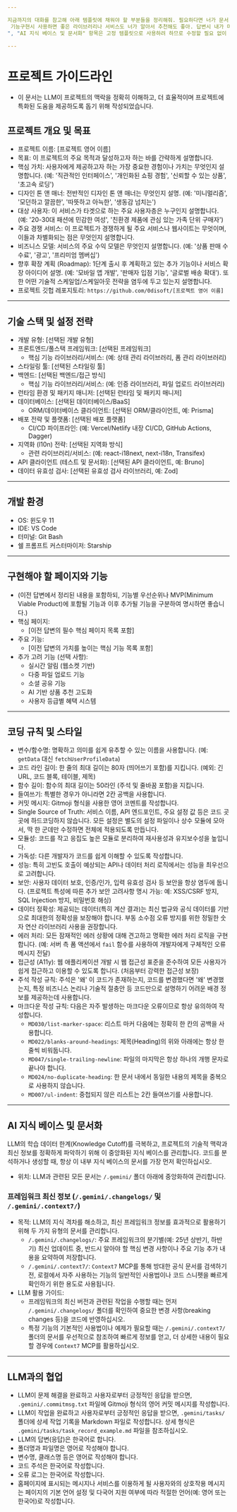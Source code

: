 ```yaml
---

지금까지의 대화를 참고해 아래 템플릿에 채워야 할 부분들을 정리해줘. 필요하다면 너가 문서 형식을 임의적으로 필요한만큼 추가하거나 수정해도 상관없고 아까 답변과 다르게 생각이 바뀌어 변경사항이 있다면 수정해도 좋음.
 기능구현시 사용하면 좋은 라이브러리나 서비스도 너가 알아서 추천해도 좋아. 답변시 내가 마크다운 문법 형식을 눈으로 볼수 있게끔 하고, 너가 답변한 것에 복사 붙여넣기 버튼도 내가 사용할 수 있게 해줘. 그래야 .md 파일에 쉽게 붙여넣을수 있으니까. 마크다운 형식 작성시 볼드체(**)는 사용하지마. 필요없는 부분은 적당히 생략하고 작성해도 좋아. "개발 환경", "코딩 규칙 및 스타일
", "AI 지식 베이스 및 문서화" 항목은 고정 템플릿으로 사용하려 하므로 수정할 필요 없이 그대로 출력하면 돼.

---
```


# 프로젝트 가이드라인

* 이 문서는 LLM이 프로젝트의 맥락을 정확히 이해하고, 더 효율적이며 프로젝트에 특화된 도움을 제공하도록 돕기 위해 작성되었습니다.

## 프로젝트 개요 및 목표

* 프로젝트 이름: [프로젝트 영어 이름]
* 목표: 이 프로젝트의 주요 목적과 달성하고자 하는 바를 간략하게 설명합니다.
* 핵심 가치: 사용자에게 제공하고자 하는 가장 중요한 경험이나 가치는 무엇인지 설명합니다. (예: '직관적인 인터페이스', '개인화된 쇼핑 경험', '신뢰할 수 있는 상품', '초고속 로딩')
* 디자인 톤 앤 매너: 전반적인 디자인 톤 앤 매너는 무엇인지 설명. (예: '미니멀리즘', '모던하고 깔끔한', '따뜻하고 아늑한', '생동감 넘치는')
* 대상 사용자: 이 서비스가 타겟으로 하는 주요 사용자층은 누구인지 설명합니다. (예: '20-30대 패션에 민감한 여성', '친환경 제품에 관심 있는 가족 단위 구매자')
* 주요 경쟁 서비스: 이 프로젝트가 경쟁하게 될 주요 서비스나 웹사이트는 무엇이며, 이들과 차별화되는 점은 무엇인지 설명합니다.
* 비즈니스 모델: 서비스의 주요 수익 모델은 무엇인지 설명합니다. (예: '상품 판매 수수료', '광고', '프리미엄 멤버십')
* 향후 확장 계획 (Roadmap): 1단계 출시 후 계획하고 있는 추가 기능이나 서비스 확장 아이디어 설명. (예: '모바일 앱 개발', '판매자 입점 기능', '글로벌 배송 확대'). 또한 어떤 기술적 스케일업/스케일아웃 전략을 염두에 두고 있는지 설명합니다.
* 프로젝트 깃헙 레포지토리: `https://github.com/0disoft/[프로젝트 영어 이름]`

---

## 기술 스택 및 설정 전략

* 개발 유형: [선택된 개발 유형]
* 프론트엔드/풀스택 프레임워크: [선택된 프레임워크]
  * 핵심 기능 라이브러리/서비스: (예: 상태 관리 라이브러리, 폼 관리 라이브러리)
* 스타일링 툴: [선택된 스타일링 툴]
* 백엔드: [선택된 백엔드/접근 방식]
  * 핵심 기능 라이브러리/서비스: (예: 인증 라이브러리, 파일 업로드 라이브러리)
* 런타임 환경 및 패키지 매니저: [선택된 런타임 및 패키지 매니저]
* 데이터베이스: [선택된 데이터베이스/BaaS]
  * ORM/데이터베이스 클라이언트: [선택된 ORM/클라이언트, 예: Prisma]
* 배포 전략 및 플랫폼: [선택된 배포 플랫폼]
  * CI/CD 파이프라인: (예: Vercel/Netlify 내장 CI/CD, GitHub Actions, Dagger)
* 지역화 (l10n) 전략: [선택된 지역화 방식]
  * 관련 라이브러리/서비스: (예: react-i18next, next-i18n, Transifex)
* API 클라이언트 (테스트 및 문서화): [선택된 API 클라이언트, 예: Bruno]
* 데이터 유효성 검사: [선택된 유효성 검사 라이브러리, 예: Zod]

---

## 개발 환경

* OS: 윈도우 11
* IDE: VS Code
* 터미널: Git Bash
* 쉘 프롬프트 커스터마이저: Starship

---

## 구현해야 할 페이지와 기능

* (이전 답변에서 정리된 내용을 포함하되, 기능별 우선순위나 MVP(Minimum Viable Product)에 포함될 기능과 이후 추가될 기능을 구분하여 명시하면 좋습니다.)
* 핵심 페이지:
  * [이전 답변의 필수 핵심 페이지 목록 포함]
* 주요 기능:
  * [이전 답변의 가치를 높이는 핵심 기능 목록 포함]
* 추가 고려 기능 (선택 사항):
  * 실시간 알림 (웹소켓 기반)
  * 다중 파일 업로드 기능
  * 소셜 공유 기능
  * AI 기반 상품 추천 고도화
  * 사용자 등급별 혜택 시스템

---

## 코딩 규칙 및 스타일

* 변수/함수명: 명확하고 의미를 쉽게 유추할 수 있는 이름을 사용합니다. (예: `getData` 대신 `fetchUserProfileData`)
* 코드 라인 길이: 한 줄의 최대 길이는 80자 (띄어쓰기 포함)를 지킵니다. (예외: 긴 URL, 코드 블록, 테이블, 제목)
* 함수 길이: 함수의 최대 길이는 50라인 (주석 및 줄바꿈 포함)을 지킵니다.
* 들여쓰기: 특별한 경우가 아니라면 2칸 공백을 사용합니다.
* 커밋 메시지: Gitmoji 형식을 사용한 영어 코멘트를 작성합니다.
* Single Source of Truth: 서비스 이름, API 엔드포인트, 주요 설정 값 등은 코드 곳곳에 하드코딩하지 않습니다. 모든 설정은 별도의 설정 파일이나 상수 모듈에 모아서, 딱 한 군데만 수정하면 전체에 적용되도록 만듭니다.
* 모듈성: 코드를 작고 응집도 높은 모듈로 분리하여 재사용성과 유지보수성을 높입니다.
* 가독성: 다른 개발자가 코드를 쉽게 이해할 수 있도록 작성합니다.
* 성능: 특히 고빈도 호출이 예상되는 API나 데이터 처리 로직에서는 성능을 최우선으로 고려합니다.
* 보안: 사용자 데이터 보호, 인증/인가, 입력 유효성 검사 등 보안을 항상 염두에 둡니다. (프로젝트 특성에 따른 추가 보안 고려사항 명시 가능: 예: XSS/CSRF 방지, SQL Injection 방지, 비밀번호 해싱)
* 데이터 정확성: 제공되는 데이터(특히 계산 결과)는 최신 법규와 공식 데이터를 기반으로 최대한의 정확성을 보장해야 합니다. 부동 소수점 오류 방지를 위한 정밀한 숫자 연산 라이브러리 사용을 권장합니다.
* 에러 처리: 모든 잠재적인 에러 상황에 대해 견고하고 명확한 에러 처리 로직을 구현합니다. (예: 서버 측 폼 액션에서 `fail` 함수를 사용하여 개발자에게 구체적인 오류 메시지 전달)
* 접근성 (A11y): 웹 애플리케이션 개발 시 웹 접근성 표준을 준수하여 모든 사용자가 쉽게 접근하고 이용할 수 있도록 합니다. (처음부터 강력한 접근성 보장)
* 주석 작성 규칙: 주석은 '왜' 이 코드가 존재하는지, 코드를 변경했다면 '왜' 변경했는지, 특정 비즈니스 논리나 기술적 절충안 등 코드만으로 설명하기 어려운 배경 정보를 제공하는데 사용합니다.
* 마크다운 작성 규칙: 다음은 자주 발생하는 마크다운 오류이므로 항상 유의하여 작성합니다.
  * `MD030/list-marker-space`: 리스트 마커 다음에는 정확히 한 칸의 공백을 사용합니다.
  * `MD022/blanks-around-headings`: 제목(Heading)의 위와 아래에는 항상 한 줄씩 비워둡니다.
  * `MD047/single-trailing-newline`: 파일의 마지막은 항상 하나의 개행 문자로 끝나야 합니다.
  * `MD024/no-duplicate-heading`: 한 문서 내에서 동일한 내용의 제목을 중복으로 사용하지 않습니다.
  * `MD007/ul-indent`: 중첩되지 않은 리스트는 2칸 들여쓰기를 사용합니다.

---

## AI 지식 베이스 및 문서화

LLM의 학습 데이터 한계(Knowledge Cutoff)를 극복하고, 프로젝트의 기술적 맥락과 최신 정보를 정확하게 파악하기 위해 이 중앙화된 지식 베이스를 관리합니다. 코드를 분석하거나 생성할 때, 항상 이 내부 지식 베이스의 문서를 가장 먼저 확인하십시오.

* 위치: LLM과 관련된 모든 문서는 `/.gemini/` 폴더 아래에 중앙화하여 관리합니다.

### 프레임워크 최신 정보 (`/.gemini/.changelogs/` 및 `/.gemini/.context7/`)

* 목적: LLM의 지식 격차를 해소하고, 최신 프레임워크 정보를 효과적으로 활용하기 위해 두 가지 유형의 문서를 관리합니다.
  * `/.gemini/.changelogs/`: 주요 프레임워크의 분기별(예: 25년 상반기, 하반기) 최신 업데이트 중, 반드시 알아야 할 핵심 변경 사항이나 주요 기능 추가 내용을 요약하여 저장합니다.
  * `/.gemini/.context7/`: `Context7` MCP를 통해 방대한 공식 문서를 검색하기 전, 로컬에서 자주 사용하는 기능의 일반적인 사용법이나 코드 스니펫을 빠르게 확인하기 위한 용도로 사용됩니다.
* LLM 활용 가이드:
  * 프레임워크의 최신 버전과 관련된 작업을 수행할 때는 먼저 `/.gemini/.changelogs/` 폴더를 확인하여 중요한 변경 사항(breaking changes 등)을 코드에 반영하십시오.
  * 특정 기능의 기본적인 사용법이나 예제가 필요할 때는 `/.gemini/.context7/` 폴더의 문서를 우선적으로 참조하여 빠르게 정보를 얻고, 더 상세한 내용이 필요할 경우에 `Context7` MCP를 활용하십시오.

---

## LLM과의 협업

* LLM이 문제 해결을 완료하고 사용자로부터 긍정적인 응답을 받으면, `.gemini/.commitmsg.txt` 파일에 Gitmoji 형식의 영어 커밋 메시지를 작성합니다.
* LLM이 작업을 완료하고 사용자로부터 긍정적인 응답을 받으면, `.gemini/tasks/` 폴더에 상세 작업 기록을 Markdown 파일로 작성합니다. 상세 형식은 `.gemini/tasks/task_record_example.md` 파일을 참조하십시오.
* LLM의 답변(응답)은 한국어로 합니다.
* 폴더명과 파일명은 영어로 작성해야 합니다.
* 변수명, 클래스명 등은 영어로 작성해야 합니다.
* 코드 주석은 한국어로 작성합니다.
* 오류 로그는 한국어로 작성합니다.
* 홈페이지에 표시되는 메시지나 서비스를 이용하게 될 사용자와의 상호작용 메시지는 페이지의 기본 언어 설정 및 다국어 지원 여부에 따라 적절한 언어(예: 영어 또는 한국어)로 작성합니다.
